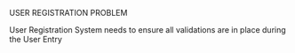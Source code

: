 USER REGISTRATION PROBLEM

User Registration System needs to ensure all validations are in place during the User Entry
